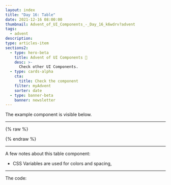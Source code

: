 ```yaml
---
layout: index
title: "Day 16: Table"
date: 2021-12-16 08:00:00
thumbnail: Advent_of_UI_Components_-_Day_16_k6wdrv?advent
tags:
  - advent
description:
type: articles-item
sections2:
  - type: hero-beta
    title: Advent of UI Components 🎄
    desc: >-
      Check other UI Components.
  - type: cards-alpha
    cta:
      title: Check the component
    filter: myAdvent
    sorter: date
  - type: banner-beta
    banner: newsletter
---
```




The example component is visible below.

---

{% raw %}

<style>
.advent- {
  --color-xmas-alpha: #f7efef;
  --color-xmas-beta: #d72621;
  --color-xmas-gamma: #639565;
}
</style>
{% endraw %}

---

A few notes about this table component:

- CSS Variables are used for colors and spacing,


---

The code:

```html

```

```css

```
